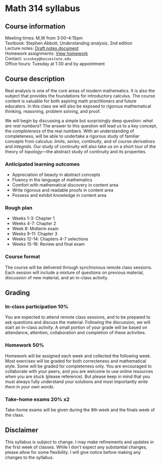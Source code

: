 # Math 314 syllabus

## Course information

Meeting times: M,W from 3:00&ndash;4:15pm  
Textbook: Stephen Abbott, *Understanding analysis*, 2nd edition  
Lecture notes: [Draft notes document](https://github.com/scoskey/m314/raw/master/notes.pdf)  
Homework assignments: [View homework](homework)  
Contact: `scoskey@boisestate.edu`  
Office hours: Tuesday at 1:30 and by appointment

## Course description

Real analysis is one of the core areas of modern mathematics. It is also the subject that provides the foundations for introductory calculus. The course content is valuable for both aspiring math practitioners and future educators. In this class we will also be exposed to rigorous mathematical thinking, reasoning, problem solving, and proof.

We will begin by discussing a simple but surprisingly deep question: *what are real numbers*? The answer to this question will lead us to a key concept, the *completeness* of the real numbers. With an understanding of completeness, will be able to undertake a rigorous study of familiar concepts from calculus: *limits*, *series*, *continuity*, and of course *derivatives* and *integrals*. Our study of continuity will also take us on a short tour of the theory of *topology*&mdash;the abstract study of continuity and its properties.

### Anticipated learning outcomes

* Appreciation of beauty in abstract concepts
* Fluency in the language of mathematics
* Comfort with mathematical discovery in content area
* Write rigorous and readable proofs in content area
* Possess and exhibit knowledge in content area

### Rough plan

* Weeks 1-3: Chapter 1
* Weeks 4-7: Chapter 2
* Week 8: Midterm exam
* Weeks 9-11: Chapter 3
* Weeks 12-14: Chapters 4-7 selections
* Weeks 15-16: Review and final exam

### Course format

The course will be delivered through synchronous remote class sessions. Each session will include a mixture of questions on previous material, discussion of new material, and an in-class activity.

## Grading

### In-class participation 10%

You are expected to attend remote class sessions, and to be prepared to ask questions and discuss the material. Following the discussion, we will start an in-class activity. A small portion of your grade will be based on attendance, attention, collaboration and completion of these activities.

### Homework 50%

Homework will be assigned each week and collected the following week. Most exercises will be graded for both correcteness and mathematical style. Some will be graded for completeness only. You are encouraged to collaborate with your peers, and you are welcome to use online resources when you are stuck (please reference). But please keep in mind that you must always fully understand your solutions and most importantly *write them in your own words*.

### Take-home exams 20% x2

Take-home exams will be given during the 8th week and the finals week of the class.

## Disclaimer

This syllabus is subject to change. I may make refinements and updates in the first week of classes. While I don't expect any substantial changes, please allow for some flexibility. I will give notice before making any changes to the syllabus.

